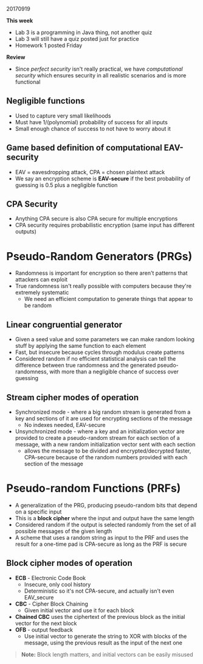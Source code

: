 20170919

**This week**
* Lab 3 is a programming in Java thing, not another quiz
* Lab 3 will still have a quiz posted just for practice
* Homework 1 posted Friday

**Review**
* Since *perfect security* isn't really practical, we have *computational security* which ensures security in all realistic scenarios and is more functional

## Negligible functions
* Used to capture very small likelihoods
* Must have 1/(polynomial) probability of success for all inputs
* Small enough chance of success to not have to worry about it

## Game based definition of computational EAV-security
* EAV = eavesdropping attack, CPA = chosen plaintext attack
* We say an encryption scheme is **EAV-secure** if the best probability of guessing is 0.5 plus a negligible function

## CPA Security
* Anything CPA secure is also CPA secure for multiple encryptions
* CPA security requires probabilistic encryption (same input has different outputs)

# Pseudo-Random Generators (PRGs)
* Randomness is important for encryption so there aren't patterns that attackers can exploit
* True randomness isn't really possible with computers because they're extremely systematic
    * We need an efficient computation to generate things that appear to be random

## Linear congruential generator
* Given a seed value and some parameters we can make random looking stuff by applying the same function to each element
* Fast, but insecure because cycles through modulus create patterns
* Considered random if no efficient statistical analysis can tell the difference between true randomness and the generated pseudo-randomness, with more than a negligible chance of success over guessing

## Stream cipher modes of operation
* Synchronized mode - where a big random stream is generated from a key and sections of it are used for encrypting sections of the message
    * No indexes needed, EAV-secure
* Unsynchronized mode - where a key and an initialization vector are provided to create a pseudo-random stream for each section of a message, with a new random initialization vector sent with each section
    * allows the message to be divided and encrypted/decrypted faster, CPA-secure because of the random numbers provided with each section of the message

# Pseudo-random Functions (PRFs)
* A generalization of the PRG, producing pseudo-random bits that depend on a specific input
* This is a **block cipher** where the input and output have the same length
* Considered random if the output is selected randomly from the set of all possible messages of the given length
* A scheme that uses a random string as input to the PRF and uses the result for a one-time pad is CPA-secure as long as the PRF is secure

## Block cipher modes of operation
* **ECB** - Electronic Code Book
    * Insecure, only cool history
    * Deterministic so it's not CPA-secure, and actually isn't even EAV_secure
* **CBC** - Cipher Block Chaining
    * Given initial vector and use it for each block
* **Chained CBC** uses the ciphertext of the previous block as the initial vector for the next block
* **OFB** - output feedback
    * Use initial vector to generate the string to XOR with blocks of the message, using the previous result as the input of the next one
>**Note:** Block length matters, and initial vectors can be easily misused
